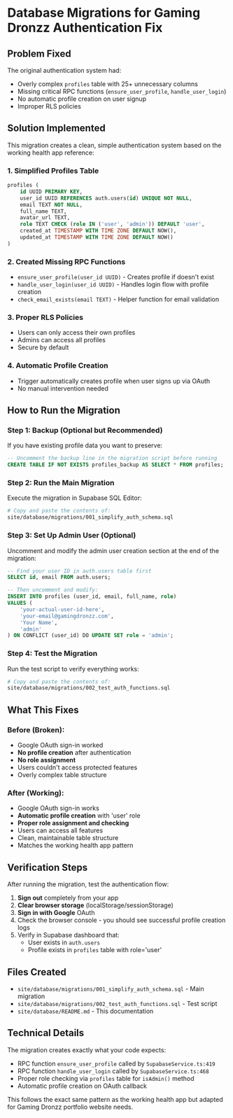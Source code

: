 # Database Migrations for Gaming Dronzz Authentication Fix

## Problem Fixed
The original authentication system had:
- Overly complex `profiles` table with 25+ unnecessary columns
- Missing critical RPC functions (`ensure_user_profile`, `handle_user_login`)
- No automatic profile creation on user signup
- Improper RLS policies

## Solution Implemented
This migration creates a clean, simple authentication system based on the working health app reference:

### 1. Simplified Profiles Table
```sql
profiles (
    id UUID PRIMARY KEY,
    user_id UUID REFERENCES auth.users(id) UNIQUE NOT NULL,
    email TEXT NOT NULL,
    full_name TEXT,
    avatar_url TEXT,
    role TEXT CHECK (role IN ('user', 'admin')) DEFAULT 'user',
    created_at TIMESTAMP WITH TIME ZONE DEFAULT NOW(),
    updated_at TIMESTAMP WITH TIME ZONE DEFAULT NOW()
)
```

### 2. Created Missing RPC Functions
- `ensure_user_profile(user_id UUID)` - Creates profile if doesn't exist
- `handle_user_login(user_id UUID)` - Handles login flow with profile creation
- `check_email_exists(email TEXT)` - Helper function for email validation

### 3. Proper RLS Policies
- Users can only access their own profiles
- Admins can access all profiles
- Secure by default

### 4. Automatic Profile Creation
- Trigger automatically creates profile when user signs up via OAuth
- No manual intervention needed

## How to Run the Migration

### Step 1: Backup (Optional but Recommended)
If you have existing profile data you want to preserve:
```sql
-- Uncomment the backup line in the migration script before running
CREATE TABLE IF NOT EXISTS profiles_backup AS SELECT * FROM profiles;
```

### Step 2: Run the Main Migration
Execute the migration in Supabase SQL Editor:
```bash
# Copy and paste the contents of:
site/database/migrations/001_simplify_auth_schema.sql
```

### Step 3: Set Up Admin User (Optional)
Uncomment and modify the admin user creation section at the end of the migration:
```sql
-- Find your user ID in auth.users table first
SELECT id, email FROM auth.users;

-- Then uncomment and modify:
INSERT INTO profiles (user_id, email, full_name, role)
VALUES (
    'your-actual-user-id-here',
    'your-email@gamingdronzz.com',
    'Your Name',
    'admin'
) ON CONFLICT (user_id) DO UPDATE SET role = 'admin';
```

### Step 4: Test the Migration
Run the test script to verify everything works:
```bash
# Copy and paste the contents of:
site/database/migrations/002_test_auth_functions.sql
```

## What This Fixes

### Before (Broken):
- Google OAuth sign-in worked
- **No profile creation** after authentication
- **No role assignment**
- Users couldn't access protected features
- Overly complex table structure

### After (Working):
- Google OAuth sign-in works
- **Automatic profile creation** with 'user' role
- **Proper role assignment and checking**
- Users can access all features
- Clean, maintainable table structure
- Matches the working health app pattern

## Verification Steps

After running the migration, test the authentication flow:

1. **Sign out** completely from your app
2. **Clear browser storage** (localStorage/sessionStorage)
3. **Sign in with Google** OAuth
4. Check the browser console - you should see successful profile creation logs
5. Verify in Supabase dashboard that:
   - User exists in `auth.users`
   - Profile exists in `profiles` table with role='user'

## Files Created
- `site/database/migrations/001_simplify_auth_schema.sql` - Main migration
- `site/database/migrations/002_test_auth_functions.sql` - Test script  
- `site/database/README.md` - This documentation

## Technical Details

The migration creates exactly what your code expects:
- RPC function `ensure_user_profile` called by `SupabaseService.ts:419`
- RPC function `handle_user_login` called by `SupabaseService.ts:468`
- Proper role checking via `profiles` table for `isAdmin()` method
- Automatic profile creation on OAuth callback

This follows the exact same pattern as the working health app but adapted for Gaming Dronzz portfolio website needs.